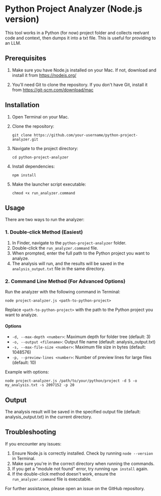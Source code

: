 # Python Project Analyzer (Node.js version)

This tool works in a Python (for now) project folder and collects reelvant code and context, then dumps it into a txt file. This is useful for providing to an LLM.

## Prerequisites

1. Make sure you have Node.js installed on your Mac. If not, download and install it from https://nodejs.org/

2. You'll need Git to clone the repository. If you don't have Git, install it from https://git-scm.com/download/mac

## Installation

1. Open Terminal on your Mac.

2. Clone the repository:
   ```
   git clone https://github.com/your-username/python-project-analyzer.git
   ```

3. Navigate to the project directory:
   ```
   cd python-project-analyzer
   ```

4. Install dependencies:
   ```
   npm install
   ```

5. Make the launcher script executable:
   ```
   chmod +x run_analyzer.command
   ```

## Usage

There are two ways to run the analyzer:

### 1. Double-click Method (Easiest)

1. In Finder, navigate to the `python-project-analyzer` folder.
2. Double-click the `run_analyzer.command` file.
3. When prompted, enter the full path to the Python project you want to analyze.
4. The analysis will run, and the results will be saved in the `analysis_output.txt` file in the same directory.

### 2. Command Line Method (For Advanced Options)

Run the analyzer with the following command in Terminal:

```
node project-analyzer.js <path-to-python-project>
```

Replace `<path-to-python-project>` with the path to the Python project you want to analyze.

#### Options

- `-d, --max-depth <number>`: Maximum depth for folder tree (default: 3)
- `-o, --output <filename>`: Output file name (default: analysis_output.txt)
- `-s, --max-file-size <number>`: Maximum file size in bytes (default: 1048576)
- `-p, --preview-lines <number>`: Number of preview lines for large files (default: 10)

Example with options:

```
node project-analyzer.js /path/to/your/python/project -d 5 -o my_analysis.txt -s 2097152 -p 20
```

## Output

The analysis result will be saved in the specified output file (default: analysis_output.txt) in the current directory.

## Troubleshooting

If you encounter any issues:

1. Ensure Node.js is correctly installed. Check by running `node --version` in Terminal.
2. Make sure you're in the correct directory when running the commands.
3. If you get a "module not found" error, try running `npm install` again.
4. If the double-click method doesn't work, ensure the `run_analyzer.command` file is executable.

For further assistance, please open an issue on the GitHub repository.
